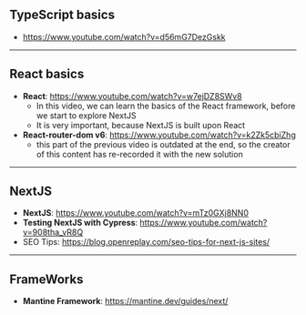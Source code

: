 ## TypeScript basics
- https://www.youtube.com/watch?v=d56mG7DezGskk
---
## React basics
- **React**: https://www.youtube.com/watch?v=w7ejDZ8SWv8
  - In this video, we can learn the basics of the React framework, before we start to explore NextJS
  - It is very important, because NextJS is built upon React
- **React-router-dom v6**: https://www.youtube.com/watch?v=k2Zk5cbiZhg
  - this part of the previous video is outdated at the end, so the creator of this content has re-recorded it with the new solution
---
## NextJS
- **NextJS**: https://www.youtube.com/watch?v=mTz0GXj8NN0
- **Testing NextJS with Cypress**: https://www.youtube.com/watch?v=908tha_vR8Q
- SEO Tips: https://blog.openreplay.com/seo-tips-for-next-js-sites/

---
## FrameWorks
- **Mantine Framework**: https://mantine.dev/guides/next/